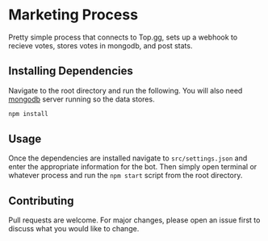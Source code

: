 # Marketing Process

Pretty simple process that connects to Top.gg, sets up a webhook to recieve votes, stores votes in mongodb, and post stats.

## Installing Dependencies
Navigate to the root directory and run the following. You will also need [mongodb](http://mongodb.com/) server running so the data stores.
```bash
npm install
```

## Usage
Once the dependencies are installed navigate to `src/settings.json` and enter the appropriate information for the bot. Then simply open terminal or whatever process and run the `npm start` script from the root directory.

## Contributing
Pull requests are welcome. For major changes, please open an issue first to discuss what you would like to change.